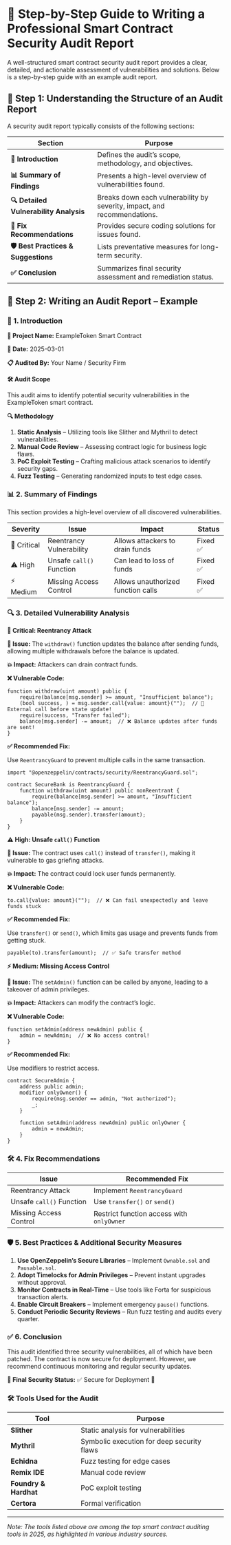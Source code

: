 # 📝 Step-by-Step Guide to Writing a Professional Smart Contract Security Audit Report

A well-structured smart contract security audit report provides a clear, detailed, and actionable assessment of vulnerabilities and solutions. Below is a step-by-step guide with an example audit report.

## 📌 Step 1: Understanding the Structure of an Audit Report

A security audit report typically consists of the following sections:

| Section                                | Purpose                                                                  |
| -------------------------------------- | ------------------------------------------------------------------------ |
| **📌 Introduction**                    | Defines the audit’s scope, methodology, and objectives.                  |
| **📊 Summary of Findings**             | Presents a high-level overview of vulnerabilities found.                 |
| **🔍 Detailed Vulnerability Analysis** | Breaks down each vulnerability by severity, impact, and recommendations. |
| **🔄 Fix Recommendations**             | Provides secure coding solutions for issues found.                       |
| **🛡️ Best Practices & Suggestions**    | Lists preventative measures for long-term security.                      |
| **✅ Conclusion**                      | Summarizes final security assessment and remediation status.             |

## 📝 Step 2: Writing an Audit Report – Example

### 📌 1. Introduction

**📝 Project Name:** ExampleToken Smart Contract

**📅 Date:** 2025-03-01

**📋 Audited By:** Your Name / Security Firm

**🛠️ Audit Scope**

This audit aims to identify potential security vulnerabilities in the ExampleToken smart contract.

**🔍 Methodology**

1. **Static Analysis** – Utilizing tools like Slither and Mythril to detect vulnerabilities.
2. **Manual Code Review** – Assessing contract logic for business logic flaws.
3. **PoC Exploit Testing** – Crafting malicious attack scenarios to identify security gaps.
4. **Fuzz Testing** – Generating randomized inputs to test edge cases.

### 📊 2. Summary of Findings

This section provides a high-level overview of all discovered vulnerabilities.

| Severity    | Issue                    | Impact                             | Status   |
| ----------- | ------------------------ | ---------------------------------- | -------- |
| 🚨 Critical | Reentrancy Vulnerability | Allows attackers to drain funds    | Fixed ✅ |
| ⚠️ High     | Unsafe `call()` Function | Can lead to loss of funds          | Fixed ✅ |
| ⚡ Medium   | Missing Access Control   | Allows unauthorized function calls | Fixed ✅ |

### 🔍 3. Detailed Vulnerability Analysis

**🚨 Critical: Reentrancy Attack**

**📌 Issue:** The `withdraw()` function updates the balance after sending funds, allowing multiple withdrawals before the balance is updated.

**💥 Impact:** Attackers can drain contract funds.

**❌ Vulnerable Code:**

```solidity
function withdraw(uint amount) public {
    require(balance[msg.sender] >= amount, "Insufficient balance");
    (bool success, ) = msg.sender.call{value: amount}("");  // 🚨 External call before state update!
    require(success, "Transfer failed");
    balance[msg.sender] -= amount;  // ❌ Balance updates after funds are sent!
}
```

**✅ Recommended Fix:**

Use `ReentrancyGuard` to prevent multiple calls in the same transaction.

```solidity
import "@openzeppelin/contracts/security/ReentrancyGuard.sol";

contract SecureBank is ReentrancyGuard {
    function withdraw(uint amount) public nonReentrant {
        require(balance[msg.sender] >= amount, "Insufficient balance");
        balance[msg.sender] -= amount;
        payable(msg.sender).transfer(amount);
    }
}
```

**⚠️ High: Unsafe `call()` Function**

**📌 Issue:** The contract uses `call()` instead of `transfer()`, making it vulnerable to gas griefing attacks.

**💥 Impact:** The contract could lock user funds permanently.

**❌ Vulnerable Code:**

```solidity
to.call{value: amount}("");  // ❌ Can fail unexpectedly and leave funds stuck
```

**✅ Recommended Fix:**

Use `transfer()` or `send()`, which limits gas usage and prevents funds from getting stuck.

```solidity
payable(to).transfer(amount);  // ✅ Safe transfer method
```

**⚡ Medium: Missing Access Control**

**📌 Issue:** The `setAdmin()` function can be called by anyone, leading to a takeover of admin privileges.

**💥 Impact:** Attackers can modify the contract’s logic.

**❌ Vulnerable Code:**

```solidity
function setAdmin(address newAdmin) public {
    admin = newAdmin;  // ❌ No access control!
}
```

**✅ Recommended Fix:**

Use modifiers to restrict access.

```solidity
contract SecureAdmin {
    address public admin;
    modifier onlyOwner() {
        require(msg.sender == admin, "Not authorized");
        _;
    }

    function setAdmin(address newAdmin) public onlyOwner {
        admin = newAdmin;
    }
}
```

### 🛠️ 4. Fix Recommendations

| Issue                    | Recommended Fix                           |
| ------------------------ | ----------------------------------------- |
| Reentrancy Attack        | Implement `ReentrancyGuard`               |
| Unsafe `call()` Function | Use `transfer()` or `send()`              |
| Missing Access Control   | Restrict function access with `onlyOwner` |

### 🛡️ 5. Best Practices & Additional Security Measures

1. **Use OpenZeppelin’s Secure Libraries** – Implement `Ownable.sol` and `Pausable.sol`.
2. **Adopt Timelocks for Admin Privileges** – Prevent instant upgrades without approval.
3. **Monitor Contracts in Real-Time** – Use tools like Forta for suspicious transaction alerts.
4. **Enable Circuit Breakers** – Implement emergency `pause()` functions.
5. **Conduct Periodic Security Reviews** – Run fuzz testing and audits every quarter.

### ✅ 6. Conclusion

This audit identified three security vulnerabilities, all of which have been patched. The contract is now secure for deployment. However, we recommend continuous monitoring and regular security updates.

**📌 Final Security Status:** ✅ Secure for Deployment 🚀

### 🛠 Tools Used for the Audit

| Tool                  | Purpose                                    |
| --------------------- | ------------------------------------------ |
| **Slither**           | Static analysis for vulnerabilities        |
| **Mythril**           | Symbolic execution for deep security flaws |
| **Echidna**           | Fuzz testing for edge cases                |
| **Remix IDE**         | Manual code review                         |
| **Foundry & Hardhat** | PoC exploit testing                        |
| **Certora**           | Formal verification                        |

---

_Note: The tools listed above are among the top smart contract auditing tools in 2025, as highlighted in various industry sources._
